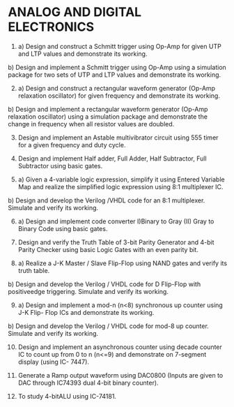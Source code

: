 # ANALOG AND DIGITAL ELECTRONICS

1. a) Design and construct a Schmitt trigger using Op-Amp for given UTP and LTP values and demonstrate its working.

b) Design and implement a Schmitt trigger using Op-Amp using a simulation package for two sets of UTP and LTP values and demonstrate its working.

2. a) Design and construct a rectangular waveform generator (Op-Amp relaxation oscillator) for given frequency and demonstrate its working.

b) Design and implement a rectangular waveform generator (Op-Amp relaxation oscillator) using a simulation package and demonstrate the change in frequency when all resistor values are doubled.

3. Design and implement an Astable multivibrator circuit using 555 timer for a given frequency and duty cycle.

4. Design and implement Half adder, Full Adder, Half Subtractor, Full Subtractor using basic gates.

5. a) Given a 4-variable logic expression, simplify it using Entered Variable Map and realize the simplified logic expression using 8:1 multiplexer IC.

b) Design and develop the Verilog /VHDL code for an 8:1 multiplexer. Simulate and verify its working.

6. a) Design and implement code converter I)Binary to Gray (II) Gray to Binary Code using basic gates.

7. Design and verify the Truth Table of 3-bit Parity Generator and 4-bit Parity Checker using basic Logic Gates with an even parity bit.

8. a) Realize a J-K Master / Slave Flip-Flop using NAND gates and verify its truth table.

b) Design and develop the Verilog / VHDL code for D Flip-Flop with positiveedge triggering. Simulate and verify its working.

9. a) Design and implement a mod-n (n<8) synchronous up counter using J-K Flip- Flop ICs and demonstrate its working.

b) Design and develop the Verilog / VHDL code for mod-8 up counter. Simulate and verify its working.

10. Design and implement an asynchronous counter using decade counter IC to count up from 0 to n (n<=9) and demonstrate on 7-segment display (using IC- 7447).

11. Generate a Ramp output waveform using DAC0800 (Inputs are given to DAC through IC74393 dual 4-bit binary counter).

12. To study 4-bitALU using IC-74181.
